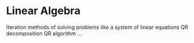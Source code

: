 # Linear Algebra
Iteration methods of solving problems like a system of linear equations
QR decomposition
QR algorithm
...
